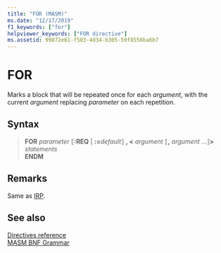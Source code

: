 ```yaml
---
title: "FOR (MASM)"
ms.date: "12/17/2019"
f1_keywords: ["for"]
helpviewer_keywords: ["FOR directive"]
ms.assetid: 99872e61-f503-4d34-b305-59f8556ba6b7
---
```

# FOR

Marks a block that will be repeated once for each *argument*, with the current *argument* replacing *parameter* on each repetition.

## Syntax

> **FOR** *parameter* ⟦**:REQ** | __:=__*default*⟧ **, \<** _argument_ ⟦__,__ *argument* ...⟧**>**\
> *statements*\
> **ENDM**

## Remarks

Same as [IRP](irp.md).

## See also

[Directives reference](directives-reference.md)\
[MASM BNF Grammar](masm-bnf-grammar.md)
